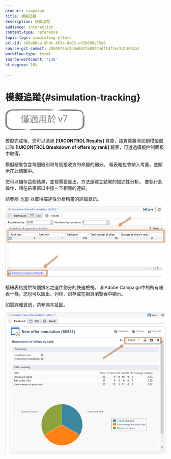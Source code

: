 ```yaml
---
product: campaign
title: 模擬追蹤
description: 模擬追蹤
audience: interaction
content-type: reference
topic-tags: simulating-offers
exl-id: 490ebbea-9bdc-453e-8a02-c02b095e55e9
source-git-commit: 20509f44c5b8e0827a09f44dffdf2ec9d11652a1
workflow-type: tm+mt
source-wordcount: '138'
ht-degree: 10%

---
```


# 模擬追蹤{#simulation-tracking}

![](../../assets/v7-only.svg)

模擬完成後，您可以透過 **[!UICONTROL Results]** 頁簽，該頁簽將添加到模擬窗口和 **[!UICONTROL Breakdown of offers by rank]** 報表，可透過模擬控制面板中取得。

模擬結果包含每個級別和每個接收方的命題的細分。 報表軸也會納入考量，並顯示在此標籤中。

您可以儲存這些結果，並視需要匯出，方法是建立結果的描述性分析。 要執行此操作，請在結果窗口中按一下相應的連結。

請參閱 [本節](../../reporting/using/about-descriptive-analysis.md) 以取得描述性分析精靈的詳細資訊。

![](assets/offer_simulation_012.png)

樞紐表格提供每個排名之選件劃分的快速檢視。 和Adobe Campaign中的所有報表一樣，您也可以匯出、列印、封存或在網頁瀏覽器中顯示。

如需詳細資訊，請參閱[本章節](../../reporting/using/actions-on-reports.md)。

![](assets/offer_simulation_013.png)
